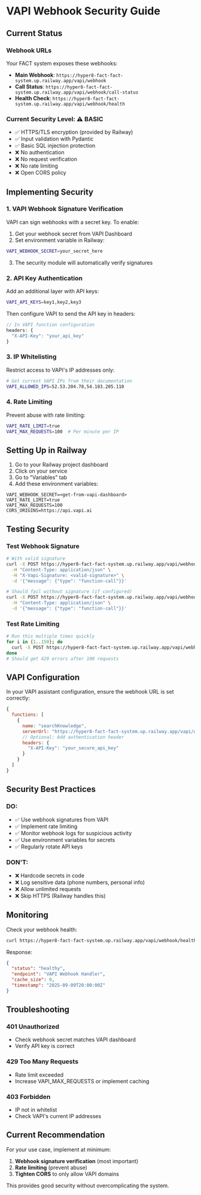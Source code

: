 # VAPI Webhook Security Guide

## Current Status

### Webhook URLs
Your FACT system exposes these webhooks:
- **Main Webhook**: `https://hyper8-fact-fact-system.up.railway.app/vapi/webhook`
- **Call Status**: `https://hyper8-fact-fact-system.up.railway.app/vapi/webhook/call-status`
- **Health Check**: `https://hyper8-fact-fact-system.up.railway.app/vapi/webhook/health`

### Current Security Level: ⚠️ BASIC
- ✅ HTTPS/TLS encryption (provided by Railway)
- ✅ Input validation with Pydantic
- ✅ Basic SQL injection protection
- ❌ No authentication
- ❌ No request verification
- ❌ No rate limiting
- ❌ Open CORS policy

## Implementing Security

### 1. VAPI Webhook Signature Verification

VAPI can sign webhooks with a secret key. To enable:

1. Get your webhook secret from VAPI Dashboard
2. Set environment variable in Railway:
```bash
VAPI_WEBHOOK_SECRET=your_secret_here
```

3. The security module will automatically verify signatures

### 2. API Key Authentication

Add an additional layer with API keys:

```bash
VAPI_API_KEYS=key1,key2,key3
```

Then configure VAPI to send the API key in headers:
```javascript
// In VAPI function configuration
headers: {
  "X-API-Key": "your_api_key"
}
```

### 3. IP Whitelisting

Restrict access to VAPI's IP addresses only:

```bash
# Get current VAPI IPs from their documentation
VAPI_ALLOWED_IPS=52.53.204.78,54.183.205.110
```

### 4. Rate Limiting

Prevent abuse with rate limiting:

```bash
VAPI_RATE_LIMIT=true
VAPI_MAX_REQUESTS=100  # Per minute per IP
```

## Setting Up in Railway

1. Go to your Railway project dashboard
2. Click on your service
3. Go to "Variables" tab
4. Add these environment variables:

```env
VAPI_WEBHOOK_SECRET=<get-from-vapi-dashboard>
VAPI_RATE_LIMIT=true
VAPI_MAX_REQUESTS=100
CORS_ORIGINS=https://api.vapi.ai
```

## Testing Security

### Test Webhook Signature
```bash
# With valid signature
curl -X POST https://hyper8-fact-fact-system.up.railway.app/vapi/webhook \
  -H "Content-Type: application/json" \
  -H "X-Vapi-Signature: <valid-signature>" \
  -d '{"message": {"type": "function-call"}}'

# Should fail without signature (if configured)
curl -X POST https://hyper8-fact-fact-system.up.railway.app/vapi/webhook \
  -H "Content-Type: application/json" \
  -d '{"message": {"type": "function-call"}}'
```

### Test Rate Limiting
```bash
# Run this multiple times quickly
for i in {1..150}; do
  curl -X POST https://hyper8-fact-fact-system.up.railway.app/vapi/webhook/health
done
# Should get 429 errors after 100 requests
```

## VAPI Configuration

In your VAPI assistant configuration, ensure the webhook URL is set correctly:

```javascript
{
  functions: [
    {
      name: "searchKnowledge",
      serverUrl: "https://hyper8-fact-fact-system.up.railway.app/vapi/webhook",
      // Optional: Add authentication header
      headers: {
        "X-API-Key": "your_secure_api_key"
      }
    }
  ]
}
```

## Security Best Practices

### DO:
- ✅ Use webhook signatures from VAPI
- ✅ Implement rate limiting
- ✅ Monitor webhook logs for suspicious activity
- ✅ Use environment variables for secrets
- ✅ Regularly rotate API keys

### DON'T:
- ❌ Hardcode secrets in code
- ❌ Log sensitive data (phone numbers, personal info)
- ❌ Allow unlimited requests
- ❌ Skip HTTPS (Railway handles this)

## Monitoring

Check your webhook health:
```bash
curl https://hyper8-fact-fact-system.up.railway.app/vapi/webhook/health
```

Response:
```json
{
  "status": "healthy",
  "endpoint": "VAPI Webhook Handler",
  "cache_size": 0,
  "timestamp": "2025-09-09T20:00:00Z"
}
```

## Troubleshooting

### 401 Unauthorized
- Check webhook secret matches VAPI dashboard
- Verify API key is correct

### 429 Too Many Requests
- Rate limit exceeded
- Increase VAPI_MAX_REQUESTS or implement caching

### 403 Forbidden
- IP not in whitelist
- Check VAPI's current IP addresses

## Current Recommendation

For your use case, implement at minimum:
1. **Webhook signature verification** (most important)
2. **Rate limiting** (prevent abuse)
3. **Tighten CORS** to only allow VAPI domains

This provides good security without overcomplicating the system.